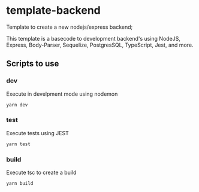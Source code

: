 # template-backend
Template to create a new nodejs/express backend;

This template is a basecode to development backend's using NodeJS, Express, Body-Parser, Sequelize, PostgresSQL, TypeScript, Jest, and more.

## Scripts to use

### dev 
Execute in develpment mode using nodemon

```sh
yarn dev
```

### test 
Execute tests using JEST

```sh
yarn test
```


### build 
Execute tsc to create a build

```sh
yarn build
```
